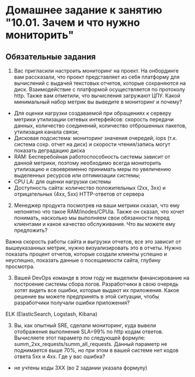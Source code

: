 # Домашнее задание к занятию "10.01. Зачем и что нужно мониторить"

## Обязательные задания

1. Вас пригласили настроить мониторинг на проект. На онбординге вам рассказали, что проект представляет из себя 
платформу для вычислений с выдачей текстовых отчетов, которые сохраняются на диск. Взаимодействие с платформой 
осуществляется по протоколу http. Также вам отметили, что вычисления загружают ЦПУ. Какой минимальный набор метрик вы
выведите в мониторинг и почему?

 - Для оценки нагрузки создаваемой при обращениях к серверу метрики утилизации сетевых интерфейсов: скорость передачи данных, количество соединений, количество отброшенных пакетов, утилизация канала связи;
 - Дисковая подсистема:  мониторинг значения очередей, iops (т.к. система сохр. отчет на диск) и скорости чтения/запись могут показать деградацию диска
 - RAM: Бесперебойная работоспособность системы зависит от данной метрики, поэтому необходимо всегда мониторить утилизацию и своевременно принимать меры по увеличению выделенных ресурсов или оптимизации системы;
 - CPU LA: для оценки нагрузки системы
 - Доступность сайта: количество положительных (2xx, 3xx) и отрицательных (4xx, 5xx) HTTP-ответов от сервера  


2. Менеджер продукта посмотрев на ваши метрики сказал, что ему непонятно что такое RAM/inodes/CPUla. Также он сказал, 
что хочет понимать, насколько мы выполняем свои обязанности перед клиентами и какое качество обслуживания. Что вы 
можете ему предложить?


Важна скорость работы сайта и выгрузки отчетов, все это зависит от вышеуказанных метрик, нужно визуализировать это в отчеты.
Нужно показать процент отчетов, которые создали клиенты успешно и неуспешно, показать данные о посещаемости сайта, глубину просмотра.


3. Вашей DevOps команде в этом году не выделили финансирование на построение системы сбора логов. Разработчики в свою 
очередь хотят видеть все ошибки, которые выдают их приложения. Какое решение вы можете предпринять в этой ситуации, 
чтобы разработчики получали ошибки приложения?

 ELK (ElasticSearch, Logstash, Kibana)

3. Вы, как опытный SRE, сделали мониторинг, куда вывели отображения выполнения SLA=99% по http кодам ответов. 
Вычисляете этот параметр по следующей формуле: summ_2xx_requests/summ_all_requests. Данный параметр не поднимается выше 
70%, но при этом в вашей системе нет кодов ответа 5xx и 4xx. Где у вас ошибка?

- не учтены коды 3XX (во 2 задании указала формулу)

